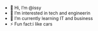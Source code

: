 - 👋 Hi, I’m @issy
- 👀 I’m interested in tech and engineerin 
- 🌱 I’m currently learning IT and business
- ⚡ Fun fact:i like cars 

<!---
LCRAPPYS/LCRAPPYS is a ✨ special ✨ repository because its `README.md` (this file) appears on your GitHub profile.
You can click the Preview link to take a look at your changes.
--->
